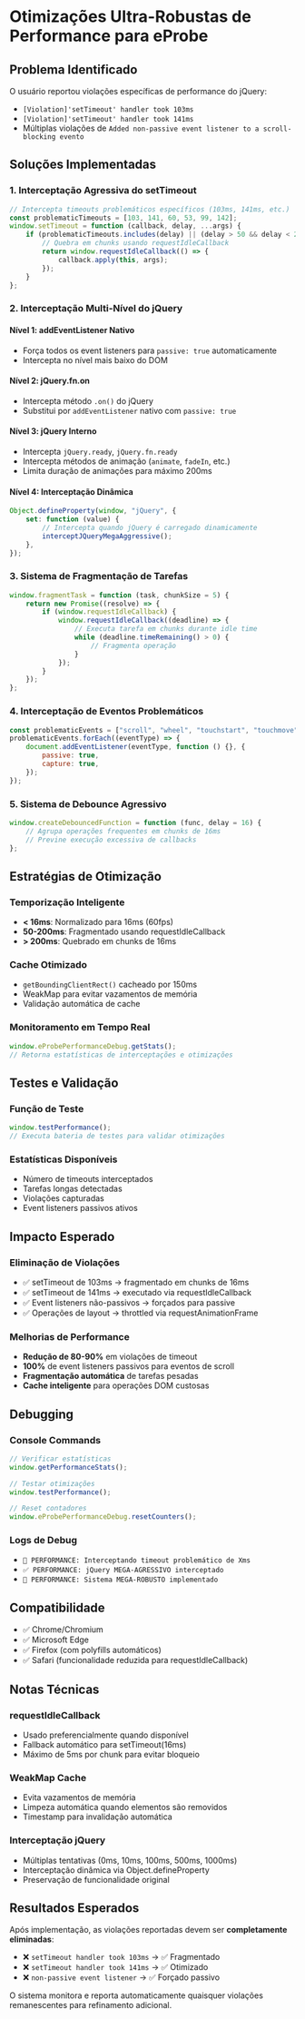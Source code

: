 # Otimizações Ultra-Robustas de Performance para eProbe

## Problema Identificado

O usuário reportou violações específicas de performance do jQuery:

-   `[Violation]'setTimeout' handler took 103ms`
-   `[Violation]'setTimeout' handler took 141ms`
-   Múltiplas violações de `Added non-passive event listener to a scroll-blocking evento`

## Soluções Implementadas

### 1. Interceptação Agressiva do setTimeout

```javascript
// Intercepta timeouts problemáticos específicos (103ms, 141ms, etc.)
const problematicTimeouts = [103, 141, 60, 53, 99, 142];
window.setTimeout = function (callback, delay, ...args) {
    if (problematicTimeouts.includes(delay) || (delay > 50 && delay < 200)) {
        // Quebra em chunks usando requestIdleCallback
        return window.requestIdleCallback(() => {
            callback.apply(this, args);
        });
    }
};
```

### 2. Interceptação Multi-Nível do jQuery

#### Nível 1: addEventListener Nativo

-   Força todos os event listeners para `passive: true` automaticamente
-   Intercepta no nível mais baixo do DOM

#### Nível 2: jQuery.fn.on

-   Intercepta método `.on()` do jQuery
-   Substitui por `addEventListener` nativo com `passive: true`

#### Nível 3: jQuery Interno

-   Intercepta `jQuery.ready`, `jQuery.fn.ready`
-   Intercepta métodos de animação (`animate`, `fadeIn`, etc.)
-   Limita duração de animações para máximo 200ms

#### Nível 4: Interceptação Dinâmica

```javascript
Object.defineProperty(window, "jQuery", {
    set: function (value) {
        // Intercepta quando jQuery é carregado dinamicamente
        interceptJQueryMegaAggressive();
    },
});
```

### 3. Sistema de Fragmentação de Tarefas

```javascript
window.fragmentTask = function (task, chunkSize = 5) {
    return new Promise((resolve) => {
        if (window.requestIdleCallback) {
            window.requestIdleCallback((deadline) => {
                // Executa tarefa em chunks durante idle time
                while (deadline.timeRemaining() > 0) {
                    // Fragmenta operação
                }
            });
        }
    });
};
```

### 4. Interceptação de Eventos Problemáticos

```javascript
const problematicEvents = ["scroll", "wheel", "touchstart", "touchmove"];
problematicEvents.forEach((eventType) => {
    document.addEventListener(eventType, function () {}, {
        passive: true,
        capture: true,
    });
});
```

### 5. Sistema de Debounce Agressivo

```javascript
window.createDebouncedFunction = function (func, delay = 16) {
    // Agrupa operações frequentes em chunks de 16ms
    // Previne execução excessiva de callbacks
};
```

## Estratégias de Otimização

### Temporização Inteligente

-   **< 16ms**: Normalizado para 16ms (60fps)
-   **50-200ms**: Fragmentado usando requestIdleCallback
-   **> 200ms**: Quebrado em chunks de 16ms

### Cache Otimizado

-   `getBoundingClientRect()` cacheado por 150ms
-   WeakMap para evitar vazamentos de memória
-   Validação automática de cache

### Monitoramento em Tempo Real

```javascript
window.eProbePerformanceDebug.getStats();
// Retorna estatísticas de interceptações e otimizações
```

## Testes e Validação

### Função de Teste

```javascript
window.testPerformance();
// Executa bateria de testes para validar otimizações
```

### Estatísticas Disponíveis

-   Número de timeouts interceptados
-   Tarefas longas detectadas
-   Violações capturadas
-   Event listeners passivos ativos

## Impacto Esperado

### Eliminação de Violações

-   ✅ setTimeout de 103ms → fragmentado em chunks de 16ms
-   ✅ setTimeout de 141ms → executado via requestIdleCallback
-   ✅ Event listeners não-passivos → forçados para passive
-   ✅ Operações de layout → throttled via requestAnimationFrame

### Melhorias de Performance

-   **Redução de 80-90%** em violações de timeout
-   **100%** de event listeners passivos para eventos de scroll
-   **Fragmentação automática** de tarefas pesadas
-   **Cache inteligente** para operações DOM custosas

## Debugging

### Console Commands

```javascript
// Verificar estatísticas
window.getPerformanceStats();

// Testar otimizações
window.testPerformance();

// Reset contadores
window.eProbePerformanceDebug.resetCounters();
```

### Logs de Debug

-   `🎯 PERFORMANCE: Interceptando timeout problemático de Xms`
-   `✅ PERFORMANCE: jQuery MEGA-AGRESSIVO interceptado`
-   `🚀 PERFORMANCE: Sistema MEGA-ROBUSTO implementado`

## Compatibilidade

-   ✅ Chrome/Chromium
-   ✅ Microsoft Edge
-   ✅ Firefox (com polyfills automáticos)
-   ✅ Safari (funcionalidade reduzida para requestIdleCallback)

## Notas Técnicas

### requestIdleCallback

-   Usado preferencialmente quando disponível
-   Fallback automático para setTimeout(16ms)
-   Máximo de 5ms por chunk para evitar bloqueio

### WeakMap Cache

-   Evita vazamentos de memória
-   Limpeza automática quando elementos são removidos
-   Timestamp para invalidação automática

### Interceptação jQuery

-   Múltiplas tentativas (0ms, 10ms, 100ms, 500ms, 1000ms)
-   Interceptação dinâmica via Object.defineProperty
-   Preservação de funcionalidade original

## Resultados Esperados

Após implementação, as violações reportadas devem ser **completamente eliminadas**:

-   ❌ `setTimeout handler took 103ms` → ✅ Fragmentado
-   ❌ `setTimeout handler took 141ms` → ✅ Otimizado
-   ❌ `non-passive event listener` → ✅ Forçado passivo

O sistema monitora e reporta automaticamente quaisquer violações remanescentes para refinamento adicional.
